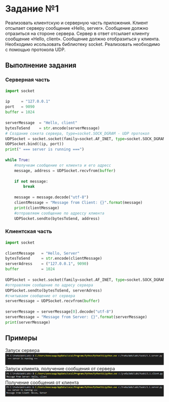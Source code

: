 # Задание №1

Реализовать клиентскую и серверную часть приложения. Клиент отсылает серверу
сообщение «Hello, server». Сообщение должно отразиться на стороне сервера.
Сервер в ответ отсылает клиенту сообщение «Hello, client». Сообщение должно
отобразиться у клиента. Необходимо исользовать библиотеку socket. Реализовать необходимо
с помощью протокола UDP.

## Выполнение задания
### Серверная часть



```py
import socket

ip     = "127.0.0.1"
port   = 9090
buffer = 1024

serverMessage  = "Hello, client"
bytesToSend    = str.encode(serverMessage)
# Создание сокета сервера, type=socket.SOCK_DGRAM - UDP протокол
UDPSocket = socket.socket(family=socket.AF_INET, type=socket.SOCK_DGRAM)
UDPSocket.bind((ip, port))
print(" === server is running ===")

while True:
    #получеам сообщение от клиента и его адресс
    message, address = UDPSocket.recvfrom(buffer)

    if not message:
        break
    
    message = message.decode("utf-8")
    clientMessage = "Message from Client: {}".format(message)
    print(clientMessage)
    #отправляем сообщение по адрессу клиента
    UDPSocket.sendto(bytesToSend, address)
```

### Клиентская часть

```py
import socket

clientMessage   = "Hello, Server"
bytesToSend     = str.encode(clientMessage)
serverAdress    = ("127.0.0.1", 9090)
buffer          = 1024

UDPSocket = socket.socket(family=socket.AF_INET, type=socket.SOCK_DGRAM)
#отправляем сообщение по адресу сервера
UDPSocket.sendto(bytesToSend, serverAdress)
#считываем сообщение от сервера
serverMessage = UDPSocket.recvfrom(buffer)

serverMessage = serverMessage[0].decode("utf-8")
serverMessage = "Message from Server: {}".format(serverMessage)
print(serverMessage)
```

## Примеры

Запуск сервера
![Пример задания 1.1](pic/task1_startServer.png)
Запуск клиента, получение сообщения от сервера
![Пример задания 1.2](pic/task1_startClient.png)
Получение сообщения от клиента
![Пример задания 1.3](pic/task1_serverAfterConnection.png)